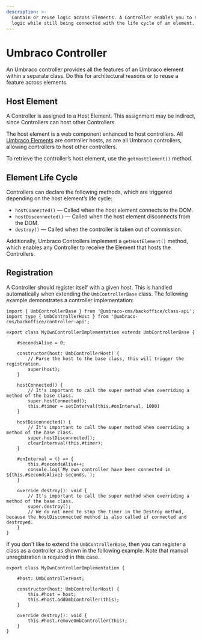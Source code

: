 ```yaml
---
description: >-
  Contain or reuse logic across Elements. A Controller enables you to separate
  logic while still being connected with the life cycle of an element.
---
```


# Umbraco Controller

An Umbraco controller provides all the features of an Umbraco element within a separate class. Do this for architectural reasons or to reuse a feature across elements.

## Host Element

A Controller is assigned to a Host Element. This assignment may be indirect, since Controllers can host other Controllers.

The host element is a web component enhanced to host controllers. All [Umbraco Elements](../umbraco-element.md) are controller hosts, as are all Umbraco controllers, allowing controllers to host other controllers.

To retrieve the controller’s host element, use the `getHostElement()` method.

## Element Life Cycle

Controllers can declare the following methods, which are triggered depending on the host element’s life cycle:

* `hostConnected()` — Called when the host element connects to the DOM.
* `hostDisconnected()` — Called when the host element disconnects from the DOM.
* `destroy()` — Called when the controller is taken out of commission.

Additionally, Umbraco Controllers implement a `getHostElement()` method, which enables any Controller to receive the Element that hosts the Controllers.

## Registration

A Controller should register itself with a given host. This is handled automatically when extending the `UmbControllerBase` class. The following example demonstrates a controller implementation:

<pre><code>import { UmbControllerBase } from '@umbraco-cms/backoffice/class-api';
import type { UmbControllerHost } from '@umbraco-cms/backoffice/controller-api';
<strong>
</strong>export class MyOwnControllerImplementation extends UmbControllerBase {

    #secondsAlive = 0;

    constructor(host: UmbControllerHost) {
        // Parse the host to the base class, this will trigger the registration.
        super(host);
    }
    
    hostConnected() {
        // It's important to call the super method when overriding a method of the base class.
        super.hostConnected();
        this.#timer = setInterval(this.#onInterval, 1000)
    }
    
    hostDisconnected() {
        // It's important to call the super method when overriding a method of the base class.
        super.hostDisconnected();
        clearInternval(this.#timer);
    }
    
    #onInterval = () => {
        this.#secondsAlive++;
        console.log(`My own controller have been connected in ${this.#secondsAlive} seconds.`);
    }

    override destroy(): void {
        // It's important to call the super method when overriding a method of the base class.
        super.destroy();
        // We do not need to stop the timer in the Destroy method, because the hostDisconnected method is also called if connected and destroyed.
    }
}
</code></pre>

If you don't like to extend the `UmbControllerBase`, then you can register a class as a controller as shown in the following example. Note that manual unregistration is required in this case.

```
export class MyOwnControllerImplementation {

    #host: UmbControllerHost;

    constructor(host: UmbControllerHost) {
        this.#host = host;
        this.#host.addUmbController(this);
    }
    
    override destroy(): void {
        this.#host.removeUmbController(this);
    }
}
```

